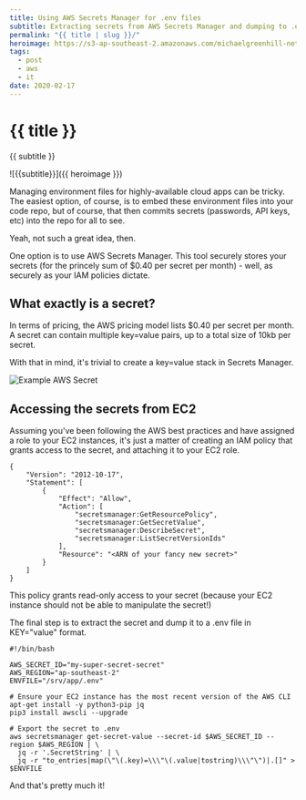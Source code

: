 ```yaml
---
title: Using AWS Secrets Manager for .env files
subtitle: Extracting secrets from AWS Secrets Manager and dumping to .env files, for fun and profit!
permalink: "{{ title | slug }}/"
heroimage: https://s3-ap-southeast-2.amazonaws.com/michaelgreenhill-net/cdn/2020/02/the-outcome-economy-2-638.jpg
tags:
  - post
  - aws
  - it
date: 2020-02-17
---
```


# {{ title }}

{{ subtitle }}

![{{subtitle}}]({{ heroimage }})

Managing environment files for highly-available cloud apps can be tricky. The easiest option, of course, is to embed these environment files into your code repo, but of course, that then commits secrets (passwords, API keys, etc) into the repo for all to see.

Yeah, not such a great idea, then.

One option is to use AWS Secrets Manager. This tool securely stores your secrets (for the princely sum of $0.40 per secret per month) - well, as securely as your IAM policies dictate.

## What exactly is a secret?

In terms of pricing, the AWS pricing model lists $0.40 per secret per month. A secret can contain multiple key=value pairs, up to a total size of 10kb per secret.

With that in mind, it's trivial to create a key=value stack in Secrets Manager.

![Example AWS Secret](https://s3-ap-southeast-2.amazonaws.com/michaelgreenhill-net/cdn/2020/02/image-7.png)

## Accessing the secrets from EC2

Assuming you've been following the AWS best practices and have assigned a role to your EC2 instances, it's just a matter of creating an IAM policy that grants access to the secret, and attaching it to your EC2 role.

```
{
    "Version": "2012-10-17",
    "Statement": [
        {
            "Effect": "Allow",
            "Action": [
                "secretsmanager:GetResourcePolicy",
                "secretsmanager:GetSecretValue",
                "secretsmanager:DescribeSecret",
                "secretsmanager:ListSecretVersionIds"
            ],
            "Resource": "<ARN of your fancy new secret>"
        }
    ]
}
```

This policy grants read-only access to your secret (because your EC2 instance should not be able to manipulate the secret!)

The final step is to extract the secret and dump it to a .env file in KEY="value" format.

```
#!/bin/bash

AWS_SECRET_ID="my-super-secret-secret"
AWS_REGION="ap-southeast-2"
ENVFILE="/srv/app/.env"

# Ensure your EC2 instance has the most recent version of the AWS CLI
apt-get install -y python3-pip jq
pip3 install awscli --upgrade

# Export the secret to .env
aws secretsmanager get-secret-value --secret-id $AWS_SECRET_ID --region $AWS_REGION | \
  jq -r '.SecretString' | \
  jq -r "to_entries|map(\"\(.key)=\\\"\(.value|tostring)\\\"\")|.[]" > $ENVFILE
```

And that's pretty much it!